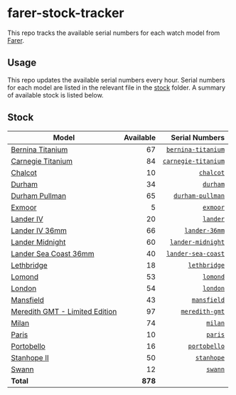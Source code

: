 # farer-stock-tracker

This repo tracks the available serial numbers for each watch model from [Farer](https://farer.com).

## Usage

This repo updates the available serial numbers every hour. Serial numbers for each model are listed in the relevant file in the [stock](./stock) folder. A summary of available stock is listed below.

## Stock

| Model | Available | Serial Numbers |
| ----- | --------: | -------------: |
| [Bernina Titanium](https://usd.farer.com/products/bernina-titanium) | 67 | [`bernina-titanium`](./stock/bernina-titanium) |
| [Carnegie Titanium](https://usd.farer.com/products/carnegie-titanium) | 84 | [`carnegie-titanium`](./stock/carnegie-titanium) |
| [Chalcot](https://usd.farer.com/products/chalcot) | 10 | [`chalcot`](./stock/chalcot) |
| [Durham](https://usd.farer.com/products/durham) | 34 | [`durham`](./stock/durham) |
| [Durham Pullman](https://usd.farer.com/products/durham-pullman) | 65 | [`durham-pullman`](./stock/durham-pullman) |
| [Exmoor](https://usd.farer.com/products/exmoor) | 5 | [`exmoor`](./stock/exmoor) |
| [Lander IV](https://usd.farer.com/products/lander) | 20 | [`lander`](./stock/lander) |
| [Lander IV 36mm](https://usd.farer.com/products/lander-36mm) | 66 | [`lander-36mm`](./stock/lander-36mm) |
| [Lander Midnight](https://usd.farer.com/products/lander-midnight) | 60 | [`lander-midnight`](./stock/lander-midnight) |
| [Lander Sea Coast 36mm](https://usd.farer.com/products/lander-sea-coast) | 40 | [`lander-sea-coast`](./stock/lander-sea-coast) |
| [Lethbridge](https://usd.farer.com/products/lethbridge) | 18 | [`lethbridge`](./stock/lethbridge) |
| [Lomond](https://usd.farer.com/products/lomond) | 53 | [`lomond`](./stock/lomond) |
| [London](https://usd.farer.com/products/london) | 54 | [`london`](./stock/london) |
| [Mansfield](https://usd.farer.com/products/mansfield) | 43 | [`mansfield`](./stock/mansfield) |
| [Meredith GMT - Limited Edition](https://usd.farer.com/products/meredith-gmt) | 97 | [`meredith-gmt`](./stock/meredith-gmt) |
| [Milan](https://usd.farer.com/products/milan) | 74 | [`milan`](./stock/milan) |
| [Paris](https://usd.farer.com/products/paris) | 10 | [`paris`](./stock/paris) |
| [Portobello](https://usd.farer.com/products/portobello) | 16 | [`portobello`](./stock/portobello) |
| [Stanhope II](https://usd.farer.com/products/stanhope) | 50 | [`stanhope`](./stock/stanhope) |
| [Swann](https://usd.farer.com/products/swann) | 12 | [`swann`](./stock/swann) |
| **Total** | **878** | |
